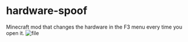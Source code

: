 # hardware-spoof
Minecraft mod that changes the hardware in the F3 menu every time you open it.
![file](https://github.com/user-attachments/assets/49ed3cad-83b5-4771-b3f5-f7e027abe201)
